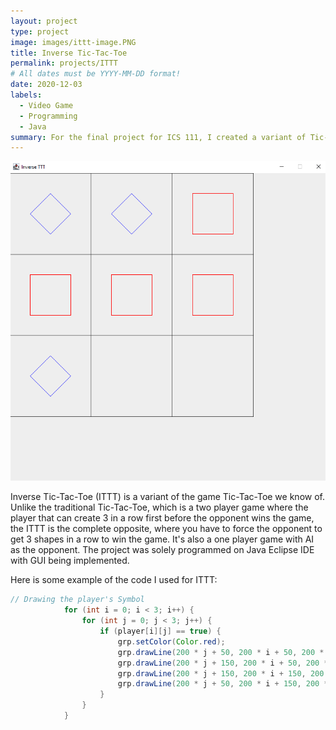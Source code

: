 ```yaml
---
layout: project
type: project
image: images/ittt-image.PNG
title: Inverse Tic-Tac-Toe
permalink: projects/ITTT
# All dates must be YYYY-MM-DD format!
date: 2020-12-03
labels:
  - Video Game
  - Programming
  - Java
summary: For the final project for ICS 111, I created a variant of Tic-Tac-Toe, the Inverse Tic-Tac-Toe.
---
```


<img class="ui medium right floated rounded image" src="../images/ittt-image.PNG">

Inverse Tic-Tac-Toe (ITTT) is a variant of the game Tic-Tac-Toe we know of. Unlike the traditional Tic-Tac-Toe, which is a two player game where the player that can create 3 in
a row first before the opponent wins the game, the ITTT is the complete opposite, where you have to force the opponent to get 3 shapes in a row to win the game. It's also a one player game with AI as the opponent. The project was solely programmed on Java Eclipse IDE with GUI being implemented.

Here is some example of the code I used for ITTT:
```Java 
// Drawing the player's Symbol
			for (int i = 0; i < 3; i++) {
				for (int j = 0; j < 3; j++) {
					if (player[i][j] == true) {
						grp.setColor(Color.red);
						grp.drawLine(200 * j + 50, 200 * i + 50, 200 * j + 150, 200 * i + 50);
						grp.drawLine(200 * j + 150, 200 * i + 50, 200 * j + 150, 200 * i + 150);
						grp.drawLine(200 * j + 150, 200 * i + 150, 200 * j + 50, 200 * i + 150);
						grp.drawLine(200 * j + 50, 200 * i + 150, 200 * j + 50, 200 * i + 50);
					}
				}
			}
```







